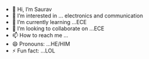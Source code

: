 - 👋 Hi, I’m Saurav
- 👀 I’m interested in ... electronics and communication
- 🌱 I’m currently learning ...ECE
- 💞️ I’m looking to collaborate on ...ECE
- 📫 How to reach me ...
- 😄 Pronouns: ...HE/HIM
- ⚡ Fun fact: ...LOL

<!---
helloworld-dpu/helloworld-dpu is a ✨ special ✨ repository because its `README.md` (this file) appears on your GitHub profile.
You can click the Preview link to take a look at your changes.
--->
